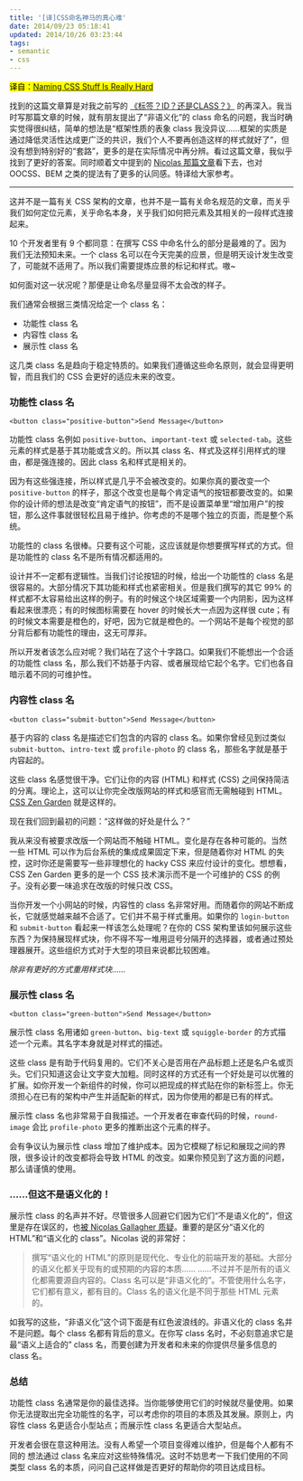 ```yaml
---
title: '[译]CSS命名神马的真心难'
date: 2014/09/23 05:18:41
updated: 2014/10/26 03:23:44
tags:
- semantic
- css
---
```


<mark>译自：[Naming CSS Stuff Is Really Hard](http://seesparkbox.com/foundry/naming_css_stuff_is_really_hard)</mark>

找到的这篇文章算是对我之前写的 [《标签？ID？还是CLASS？》](/blog/html-or-id-or-class/) 的再深入。我当时写那篇文章的时候，就有朋友提出了“非语义化”的 class 命名的问题，我当时确实觉得很纠结，简单的想法是“框架性质的表象 class 我没异议……框架的实质是通过降低灵活性达成更广泛的共识，我们个人不要再创造这样的样式就好了”，但没有想到特别好的“套路”，更多的是在实际情况中再分辨。看过这篇文章，我似乎找到了更好的答案。同时顺着文中提到的 [Nicolas 那篇文章](http://nicolasgallagher.com/about-html-semantics-front-end-architecture/)看下去，也对 OOCSS、BEM 之类的提法有了更多的认同感。特译给大家参考。<!--more-->

----

这并不是一篇有关 CSS 架构的文章，也并不是一篇有关命名规范的文章，而关乎我们如何定位元素，关乎命名本身，关乎我们如何把元素及其相关的一段样式连接起来。

10 个开发者里有 9 个都同意：在撰写 CSS 中命名什么的部分是最难的了。因为我们无法预知未来。一个 class 名可以在今天完美的应景，但是明天设计发生改变了，可能就不适用了。所以我们需要提炼应景的标记和样式。嗷~

如何面对这一状况呢？那便是让命名尽量显得不太会改的样子。

我们通常会根据三类情况给定一个 class 名：

* 功能性 class 名
* 内容性 class 名
* 展示性 class 名

这几类 class 名是趋向于稳定特质的。如果我们遵循这些命名原则，就会显得更明智，而且我们的 CSS 会更好的适应未来的改变。

### 功能性 class 名

    <button class="positive-button">Send Message</button>

功能性 class 名例如 `positive-button`、`important-text` 或 `selected-tab`。这些元素的样式是基于其功能或含义的。所以其 class 名、样式及这样引用样式的理由，都是强连接的。因此 class 名和样式是相关的。

因为有这些强连接，所以样式是几乎不会被改变的。如果你真的要改变一个 `positive-button` 的样子，那这个改变也是每个肯定语气的按钮都要改变的。如果你的设计师的想法是改变“肯定语气的按钮”，而不是设置菜单里“增加用户”的按钮，那么这件事就很轻松且易于维护。你考虑的不是哪个独立的页面，而是整个系统。

功能性的 class 名很棒。只要有这个可能，这应该就是你想要撰写样式的方式。但是功能性的 class 名不是所有情况都适用的。

设计并不一定都有逻辑性。当我们讨论按钮的时候，给出一个功能性的 class 名是很容易的。大部分情况下其功能和样式也紧密相关。但是我们撰写的其它 99% 的样式都不太容易给出这样的例子。有的时候这个块区域需要一个内阴影，因为这样看起来很漂亮；有的时候图标需要在 hover 的时候长大一点因为这样很 cute；有的时候文本需要是橙色的，好吧，因为它就是橙色的。一个网站不是每个视觉的部分背后都有功能性的理由，这无可厚非。

所以开发者该怎么应对呢？我们站在了这个十字路口。如果我们不能想出一个合适的功能性 class 名，那么我们不妨基于内容、或者展现给它起个名字。它们也各自暗示着不同的可维护性。

### 内容性 class 名

    <button class="submit-button">Send Message</button>

基于内容的 class 名是描述它们包含的内容的 class 名。如果你曾经见到过类似 `submit-button`、`intro-text` 或 `profile-photo` 的 class 名，那些名字就是基于内容起的。

这些 class 名感觉很干净。它们让你的内容 (HTML) 和样式 (CSS) 之间保持简洁的分离。理论上，这可以让你完全改版网站的样式和感官而无需触碰到 HTML。[CSS Zen Garden](https://www.csszengarden.com/) 就是这样的。

现在我们回到最初的问题：“这样做的好处是什么？”

我从来没有被要求改版一个网站而不触碰 HTML。变化是存在各种可能的。当然一些 HTML 可以作为后台系统的集成成果固定下来，但是随着你对 HTML 的失控，这时你还是需要写一些非理想化的 hacky CSS 来应付设计的变化。想想看，CSS Zen Garden 更多的是一个 CSS 技术演示而不是一个可维护的 CSS 的例子。没有必要一味追求在改版的时候只改 CSS。

当你开发一个小网站的时候，内容性的 class 名非常好用。而随着你的网站不断成长，它就感觉越来越不合适了。它们并不易于样式重用。如果你的 `login-button` 和 `submit-button` 看起来一样该怎么处理呢？在你的 CSS 架构里该如何展示这些东西？为保持展现样式块，你不得不写一堆用逗号分隔开的选择器，或者通过预处理器展开。这些组织方式对于大型的项目来说都比较困难。

*除非有更好的方式重用样式块……*

### 展示性 class 名

    <button class="green-button">Send Message</button>

展示性 class 名用诸如 `green-button`、`big-text` 或 `squiggle-border` 的方式描述一个元素。其名字本身就是对样式的描述。

这些 class 是有助于代码复用的。它们不关心是否用在产品标题上还是名户名或页头。它们只知道这会让文字变大加粗。同时这样的方式还有一个好处是可以优雅的扩展。如你开发一个新组件的时候，你可以把现成的样式贴在你的新标签上。你无须担心在已有的架构中产生并适配新的样式，因为你使用的都是已有的样式。

展示性 class 名也非常易于自我描述。一个开发者在审查代码的时候，`round-image` 会比 `profile-photo` 更多的推断出这个元素的样子。

会有争议认为展示性 class 增加了维护成本。因为它模糊了标记和展现之间的界限，很多设计的改变都将会导致 HTML 的改变。如果你预见到了这方面的问题，那么请谨慎的使用。

### ……但这不是语义化的！

展示性 class 的名声并不好。尽管很多人回避它们因为它们“不是语义化的”，但这里是存在误区的，也[被 Nicolas Gallagher 质疑](http://nicolasgallagher.com/about-html-semantics-front-end-architecture/)。重要的是区分“语义化的 HTML”和“语义化的 class”。Nicolas 说的非常好：

> 撰写“语义化的 HTML”的原则是现代化、专业化的前端开发的基础。大部分的语义化都关乎现有的或预期的内容的本质……
> ……不过并不是所有的语义化都需要源自内容的。Class 名可以是“非语义化的”。不管使用什么名字，它们都有意义，都有目的。Class 名的语义化是不同于那些 HTML 元素的。

如我写的这些，“非语义化”这个词下面是有红色波浪线的。非语义化的 class 名并不是问题。每个 class 名都有背后的意义。在你写 class 名时，不必刻意追求它是最“语义上适合的” class 名，而要创建为开发者和未来的你提供尽量多信息的 class 名。

### 总结

功能性 class 名通常是你的最佳选择。当你能够使用它们的时候就尽量使用。如果你无法提取出完全功能性的名字，可以考虑你的项目的本质及其发展。原则上，内容性 class 名更适合小型站点；而展示性 class 名更适合大型站点。

开发者会很在意这种用法。没有人希望一个项目变得难以维护，但是每个人都有不同的 想法通过 class 名来应对这些特殊情况。这时不妨思考一下我们使用的不同类型 class 名的本质，问问自己这样做是否更好的帮助你的项目达成目标。
